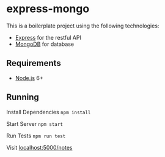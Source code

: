 # express-mongo

This is a boilerplate project using the following technologies:
- [Express](http://expressjs.com/) for the restful API
- [MongoDB](https://www.mongodb.com/) for database

## Requirements

- [Node.js](https://nodejs.org/en/) 6+

## Running

Install Dependencies
```npm install```

Start Server
```npm start```

Run Tests
```npm run test```

Visit [localhost:5000/notes](http://localhost:5000/notes)
